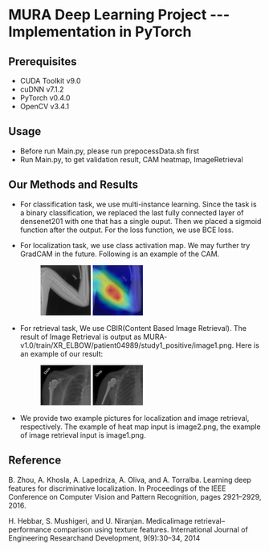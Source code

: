 MURA Deep Learning Project --- Implementation in PyTorch
======
Prerequisites
------
* CUDA Toolkit v9.0
* cuDNN v7.1.2
* PyTorch v0.4.0
* OpenCV v3.4.1


Usage
------
* Before run Main.py, please run prepocessData.sh first
* Run Main.py, to get validation result, CAM heatmap, ImageRetrieval

Our Methods and Results
------
* For classification task, we use multi-instance learning. Since the task is a binary classification, we replaced the last fully connected layer of densenet201 with one that has a single ouput. Then we placed a sigmoid function after the output. For the loss function, we use BCE loss.

* For localization task, we use class activation map. 
  We may further try GradCAM in the future. 
  Following is an example of the CAM.
  <figure class="half">
    <img src="https://github.com/GoAhead106283/MURA_deep_learning/blob/master/image2.png" title="original image" width="100" />
    <img src="https://github.com/GoAhead106283/MURA_deep_learning/blob/master/image2_heatmap.jpg" title="CAM" width="100" />
  </figure>
  
  
* For retrieval task, We use CBIR(Content Based Image Retrieval). The result of Image Retrieval is output as MURA-  v1.0/train/XR_ELBOW/patient04989/study1_positive/image1.png. 
  Here is an example of our result:
  <figure class="half">
    <img src="https://github.com/GoAhead106283/MURA_deep_learning/blob/master/query.png" title="original image" width="100" />
    <img src="https://github.com/GoAhead106283/MURA_deep_learning/blob/master/answer.png" title="CAM" width="100" />
  </figure>
 

* We provide two example pictures for localization and image retrieval, respectively. The example of heat map input is image2.png, the example of image retrieval input is image1.png. 

Reference
------
B. Zhou, A. Khosla, A. Lapedriza, A. Oliva, and A. Torralba. Learning deep features for discriminative localization. In Proceedings of the IEEE Conference on Computer Vision and Pattern Recognition, pages 2921–2929, 2016.

H. Hebbar, S. Mushigeri, and U. Niranjan. Medicalimage retrieval–performance comparison using texture features. International Journal of Engineering Researchand Development, 9(9):30–34, 2014
